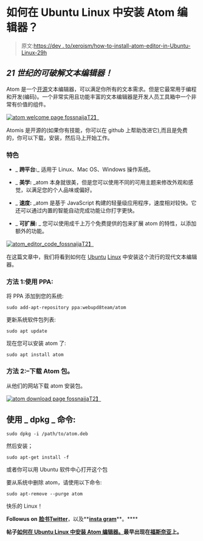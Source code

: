 # 如何在 Ubuntu Linux 中安装 Atom 编辑器？

> 原文:[https://dev . to/xeroism/how-to-install-atom-editor-in-Ubuntu-Linux-29h](https://dev.to/xeroxism/how-to-install-atom-editor-in-ubuntu-linux-29h)

## *21 世纪的可破解文本编辑器！*

Atom 是一个[开源](https://fossnaija.com/open-source-really-matter-control-not-code/)文本编辑器，可以满足你所有的文本需求。但是它最常用于编程和开发(编码)。一个非常实用且功能丰富的文本编辑器是开发人员工具箱中一个非常有价值的组件。

[![atom welcome page fossnaija](../Images/cdd9c4bd846612f9962a329283861904.png)T2】](https://res.cloudinary.com/practicaldev/image/fetch/s--4xeawKFc--/c_limit%2Cf_auto%2Cfl_progressive%2Cq_auto%2Cw_880/https://i0.wp.com/fossnaija.com/wp-content/uploads/2019/03/atom-home-fossnaija.png%3Fw%3D665%26ssl%3D1)

Atomis 是开源的(如果你有技能，你可以在 github 上帮助改进它),而且是免费的，你可以下载，安装，然后马上开始工作。

### [](#features)**特色**

*   _ **跨平台:**_ 适用于 Linux、Mac OS、Windows 操作系统。

*   _ **美学:** _atom 本身就很美，但是您可以使用不同的可用主题来修改外观和感觉，以满足您的个人品味或偏好。

*   _ **速度:** _atom 是基于 JavaScript 构建的轻量级应用程序，速度相对较快。它还可以通过内置的智能自动完成功能让你打字更快。

*   _ **可扩展:** _ 您可以使用成千上万个免费提供的包来扩展 atom 的特性，以添加额外的功能。

[![atom_editor_code_fossnaija](../Images/f7c3eddd3b6cc1911181fa41488eb80c.png)T2】](https://res.cloudinary.com/practicaldev/image/fetch/s--c9WwfPVZ--/c_limit%2Cf_auto%2Cfl_progressive%2Cq_auto%2Cw_880/https://i0.wp.com/fossnaija.com/wp-content/uploads/2019/03/atom_editor_code_fossnaija.png%3Fresize%3D665%252C353%26ssl%3D1)

在这篇文章中，我们将看到如何在 [Ubuntu](https://dev.to/xeroxism/new-release-ubuntu-linux-1804-long-term-support--bionic-beaver-14j8-temp-slug-9633755) [Linux](https://fossnaija.com/linux-installation-dual-booting-with-windows-7/) 中安装这个流行的现代文本编辑器。

### [](#method1-using-ppa)**方法 1:使用 PPA:**

将 PPA 添加到您的系统:

 `sudo add-apt-repository ppa:webupd8team/atom` 

更新系统软件包列表:

`sudo apt update`

现在您可以安装 atom 了:

`sudo apt install atom`

### [](#method2-download-the-atom-package)**方法 2:–下载 Atom 包。**

从他们的网站下载 atom 安装包。

[![atom download page fossnaija](../Images/0481f203374c5c1f63e69ad79ea7bb61.png)T2】](https://res.cloudinary.com/practicaldev/image/fetch/s--X6uvrOtj--/c_limit%2Cf_auto%2Cfl_progressive%2Cq_auto%2Cw_880/https://i2.wp.com/fossnaija.com/wp-content/uploads/2019/03/atom-download-page-fossnaija.png%3Fw%3D665%26ssl%3D1)

## [](#use-dpkg-command)**使用** _ **dpkg** _ **命令:**

 `sudo dpkg -i /path/to/atom.deb` 

然后安装；

 `sudo apt-get install -f` 

或者你可以用 Ubuntu 软件中心打开这个包

要从系统中删除 atom，请使用以下命令:

 `sudo apt-remove --purge atom` 

快乐的 Linux！

**Followus on** [**脸书**](https://www.facebook.com/fossnaija)**[**Twitter**](https://twitter.com/fossnaija)**，以及**[**insta gram**](https://www.instagram.com/fossnaija/)**。****

 **帖子[如何在 Ubuntu Linux 中安装 Atom 编辑器。](https://fossnaija.com/install-atom-editor-ubuntu-linux/)最早出现在[福斯奈亚](https://fossnaija.com)上。**